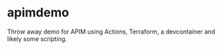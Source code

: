 # apimdemo
Throw away demo for APIM using Actions, Terraform, a devcontainer and likely some scripting. 
